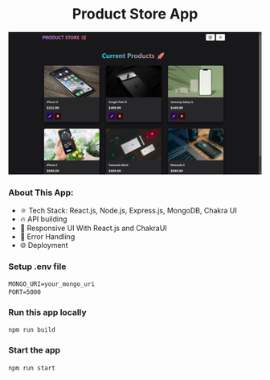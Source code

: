 <h1 align="center">Product Store App</h1>

![Demo App](/frontend/public/demo.png)

### About This App:

- ⚛️ Tech Stack: React.js, Node.js, Express.js, MongoDB, Chakra UI
- 🔥 API building
- 📱 Responsive UI With React.js and ChakraUI
- 🐞 Error Handling
- 🌐 Deployment

### Setup .env file

```shell
MONGO_URI=your_mongo_uri
PORT=5000
```

### Run this app locally

```shell
npm run build
```

### Start the app

```shell
npm run start
```
